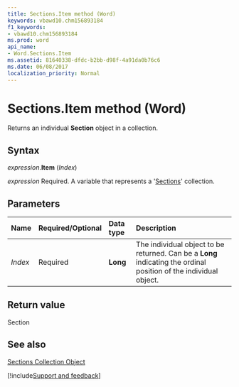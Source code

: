 ```yaml
---
title: Sections.Item method (Word)
keywords: vbawd10.chm156893184
f1_keywords:
- vbawd10.chm156893184
ms.prod: word
api_name:
- Word.Sections.Item
ms.assetid: 81640338-dfdc-b2bb-d98f-4a91da0b76c6
ms.date: 06/08/2017
localization_priority: Normal
---
```



# Sections.Item method (Word)

Returns an individual  **Section** object in a collection.


## Syntax

_expression_.**Item** (_Index_)

_expression_ Required. A variable that represents a '[Sections](Word.sections.md)' collection.


## Parameters



|Name|Required/Optional|Data type|Description|
|:-----|:-----|:-----|:-----|
| _Index_|Required| **Long**|The individual object to be returned. Can be a  **Long** indicating the ordinal position of the individual object.|

## Return value

Section


## See also


[Sections Collection Object](Word.sections.md)

[!include[Support and feedback](~/includes/feedback-boilerplate.md)]
